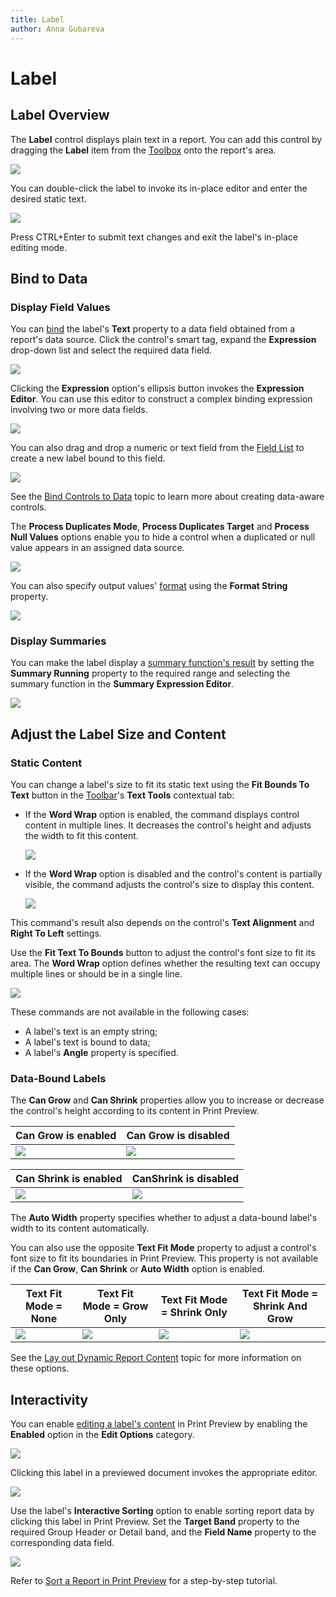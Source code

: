 ```yaml
---
title: Label
author: Anna Gubareva
---
```

# Label

## Label Overview
The **Label** control displays plain text in a report. You can add this control by dragging the **Label** item from the [Toolbox](../../report-designer-tools/toolbox.md) onto the report's area.

![](../../../../../images/eurd-win-drop-report-control-from-toolbox.png)

You can double-click the label to invoke its in-place editor and enter the desired static text.

![](../../../../../images/eurd-win-label-static-text.png)

Press CTRL+Enter to submit text changes and exit the label's in-place editing mode.

## Bind to Data
### Display Field Values

You can [bind](../../bind-to-data/bind-controls-to-data-expression-bindings.md) the label's **Text** property to a data field obtained from a report's data source. Click the control's smart tag, expand the **Expression** drop-down list and select the required data field.

![](../../../../../images/eurd-win-label-bind-to-data-field.png)

Clicking the **Expression** option's ellipsis button invokes the **Expression Editor**. You can use this editor to construct a complex binding expression involving two or more data fields.

![](../../../../../images/eurd-win-label-expression-binding.png)

You can also drag and drop a numeric or text field from the [Field List](../../report-designer-tools/ui-panels/field-list.md) to create a new label bound to this field.

![](../../../../../images/eurd-win-label-drag-field-from-field-list.png)

See the [Bind Controls to Data](../../bind-to-data/bind-controls-to-data-expression-bindings.md) topic to learn more about creating data-aware controls.

The **Process Duplicates Mode**, **Process Duplicates Target** and **Process Null Values** options enable you to hide a control when a duplicated or null value appears in an assigned data source.

![](../../../../../images/eurd-win-label-process-duplicates-mode.png)

You can also specify output values' [format](../../shape-report-data/shape-data-expression-bindings/format-data.md) using the **Format String** property.

![](../../../../../images/eurd-win-label-format-string.png)

### Display Summaries

You can make the label display a [summary function's result](../../shape-report-data/shape-data-expression-bindings/calculate-a-summary.md) by setting the **Summary Running** property to the required range and selecting the summary function in the **Summary Expression Editor**.

![](../../../../../images/eurd-win-label-summary-function.png)


## Adjust the Label Size and Content
### Static Content

You can change a label's size to fit its static text using the **Fit Bounds To Text** button in the [Toolbar](../../report-designer-tools/toolbar.md)'s **Text Tools** contextual tab:

* If the **Word Wrap** option is enabled, the command displays control content in multiple lines. It decreases the control's height and adjusts the width to fit this content.
	
	![](../../../../../images/eurd-win-label-fit-bounds-to-text-word-wrap-enabled.png)

* If the **Word Wrap** option is disabled and the control's content is partially visible, the command adjusts the control's size to display this content.
	
	![](../../../../../images/eurd-win-label-fit-bounds-to-text-word-wrap-disabled.png)

This command's result also depends on the control's **Text Alignment** and **Right To Left** settings.

Use the **Fit Text To Bounds** button to adjust the control's font size to fit its area. The **Word Wrap** option defines whether the resulting text can occupy multiple lines or should be in a single line.

![](../../../../../images/eurd-win-label-fit-text-to-bounds.png)

These commands are not available in the following cases:

* A label's text is an empty string;
* A label's text is bound to data;
* A label's **Angle** property is specified.


### Data-Bound Labels

The **Can Grow** and **Can Shrink** properties allow you to increase or decrease the control's height according to its content in Print Preview.

| Can Grow is enabled | Can Grow is disabled |
|---|---|
| ![](../../../../../images/eurd-win-label-can-grow-true.png) | ![](../../../../../images/eurd-win-label-can-grow-false.png) |


| Can Shrink is enabled | CanShrink is disabled |
|---|---|
| ![](../../../../../images/eurd-win-label-can-shrink-true.png) | ![](../../../../../images/eurd-win-label-can-shrink-false.png) |

The **Auto Width** property specifies whether to adjust a data-bound label's width to its content automatically.

You can also use the opposite **Text Fit Mode** property to adjust a control's font size to fit its boundaries in Print Preview. This property is not available if the **Can Grow**, **Can Shrink** or **Auto Width** option is enabled.

| Text Fit Mode = None | Text Fit Mode = Grow Only | Text Fit Mode = Shrink Only | Text Fit Mode = Shrink And Grow |
|---|---|---|---|
| ![](../../../../../images/eurd-win-label-text-fit-mode-none.png) | ![](../../../../../images/eurd-win-label-text-fit-mode-grow-only.png) | ![](../../../../../images/eurd-win-label-text-fit-mode-shrink-only.png) | ![](../../../../../images/eurd-win-label-text-fit-mode-shrink-and-grow.png) |

See the [Lay out Dynamic Report Content](../../lay-out-dynamic-report-content.md) topic for more information on these options.


## Interactivity
You can enable [editing a label's content](../../provide-interactivity/edit-content-in-print-preview.md) in Print Preview by enabling the **Enabled** option in the **Edit Options** category.

![](../../../../../images/eurd-win-label-edit-options-enabled.png)

Clicking this label in a previewed document invokes the appropriate editor.

![](../../../../../images/eurd-win-label-content-editing-in-print-preview.png)

Use the label's **Interactive Sorting** option to enable sorting report data by clicking this label in Print Preview. Set the **Target Band** property to the required Group Header or Detail band, and the **Field Name** property to the corresponding data field.

![](../../../../../images/eurd-win-label-interactive-sorting-options.png)

Refer to [Sort a Report in Print Preview](../../provide-interactivity/sort-a-report-in-print-preview.md) for a step-by-step tutorial.
